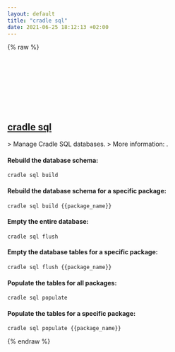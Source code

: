 ```yaml
---
layout: default
title: "cradle sql"
date: 2021-06-25 18:12:13 +02:00
---
```

{% raw %}
<h2 id="cradle-sql">
  <a href="/en/common/cradle-sql.html">cradle sql</a> <a href="#cradle-sql"><svg class="icon">
    <use href="/assets/images/unicode_sprite.svg#link" />
  </svg></a>
</h2>
> Manage Cradle SQL databases.
> More information: <https://cradlephp.github.io/docs/3.B.-Reference-Command-Line-Tools.html#sql>.

#### Rebuild the database schema:
```shell
cradle sql build
```
#### Rebuild the database schema for a specific package:
```shell
cradle sql build {{package_name}}
```
#### Empty the entire database:
```shell
cradle sql flush
```
#### Empty the database tables for a specific package:
```shell
cradle sql flush {{package_name}}
```
#### Populate the tables for all packages:
```shell
cradle sql populate
```
#### Populate the tables for a specific package:
```shell
cradle sql populate {{package_name}}
```
{% endraw %}